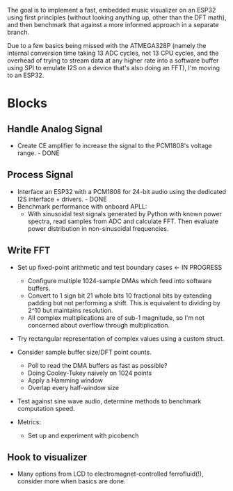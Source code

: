 The goal is to implement a fast, embedded music visualizer on an ESP32 using first principles (without looking anything up, other than the DFT math), and then benchmark that against a more informed approach in a separate branch.

Due to a few basics being missed with the ATMEGA328P (namely the internal conversion time taking 13 ADC cycles, not 13 CPU cycles, and the overhead of trying to stream data at any higher rate into a software buffer using SPI to emulate I2S on a device that's also doing an FFT), I'm moving to an ESP32.

# Blocks

## Handle Analog Signal
- Create CE amplifier fo increase the signal to the PCM1808's voltage range. - DONE

## Process Signal
- Interface an ESP32 with a PCM1808 for 24-bit audio using the dedicated I2S interface + drivers. - DONE
- Benchmark performance with onboard APLL:
    - With sinusoidal test signals generated by Python with known power spectra, read samples from ADC and calculate FFT. Then evaluate power distribution in non-sinusoidal frequencies.

## Write FFT

- Set up fixed-point arithmetic and test boundary cases <- IN PROGRESS
    - Configure multiple 1024-sample DMAs which feed into software buffers.
    - Convert to 1 sign bit 21 whole bits 10 fractional bits by extending padding but not performing a shift. This is equivalent to dividing by 2^10 but maintains resolution.
    - All complex multiplications are of sub-1 magnitude, so I'm not concerned about overflow through multiplication. 

- Try rectangular representation of complex values using a custom struct.
- Consider sample buffer size/DFT point counts.
    - Poll to read the DMA buffers as fast as possible?
    - Doing Cooley-Tukey naively on 1024 points
    - Apply a Hamming window
    - Overlap every half-window size
- Test against sine wave audio, determine methods to benchmark computation speed.

- Metrics:
    - Set up and experiment with picobench

## Hook to visualizer

- Many options from LCD to electromagnet-controlled ferrofluid(!), consider more when basics are done.

